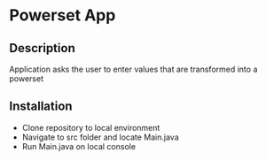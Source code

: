 # Powerset App

## Description

Application asks the user to enter
values that are transformed into a powerset

## Installation

- Clone repository to local environment
- Navigate to src folder and locate Main.java
- Run Main.java on local console